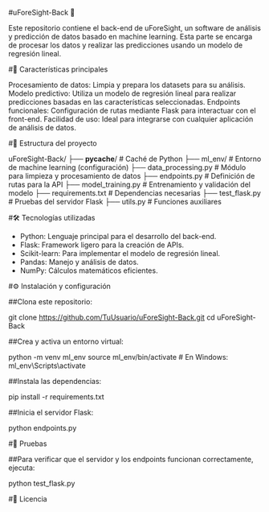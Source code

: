 #uForeSight-Back 🎯

Este repositorio contiene el back-end de uForeSight, un software de análisis y predicción de datos basado en machine learning. Esta parte se encarga de procesar los datos y realizar las predicciones usando un modelo de regresión lineal.

#🚀 Características principales

Procesamiento de datos: Limpia y prepara los datasets para su análisis.
Modelo predictivo: Utiliza un modelo de regresión lineal para realizar predicciones basadas en las características seleccionadas.
Endpoints funcionales: Configuración de rutas mediante Flask para interactuar con el front-end.
Facilidad de uso: Ideal para integrarse con cualquier aplicación de análisis de datos.

#📂 Estructura del proyecto

uForeSight-Back/
├── __pycache__/          # Caché de Python
├── ml_env/               # Entorno de machine learning (configuración)
├── data_processing.py    # Módulo para limpieza y procesamiento de datos
├── endpoints.py          # Definición de rutas para la API
├── model_training.py     # Entrenamiento y validación del modelo
├── requirements.txt      # Dependencias necesarias
├── test_flask.py         # Pruebas del servidor Flask
├── utils.py              # Funciones auxiliares

#🛠️ Tecnologías utilizadas

- Python: Lenguaje principal para el desarrollo del back-end.
- Flask: Framework ligero para la creación de APIs.
- Scikit-learn: Para implementar el modelo de regresión lineal.
- Pandas: Manejo y análisis de datos.
- NumPy: Cálculos matemáticos eficientes.

#⚙️ Instalación y configuración

##Clona este repositorio:

git clone https://github.com/TuUsuario/uForeSight-Back.git
cd uForeSight-Back

##Crea y activa un entorno virtual:

python -m venv ml_env
source ml_env/bin/activate  # En Windows: ml_env\Scripts\activate

##Instala las dependencias:

pip install -r requirements.txt

##Inicia el servidor Flask:

python endpoints.py

#🧪 Pruebas

##Para verificar que el servidor y los endpoints funcionan correctamente, ejecuta:

python test_flask.py

#📜 Licencia
